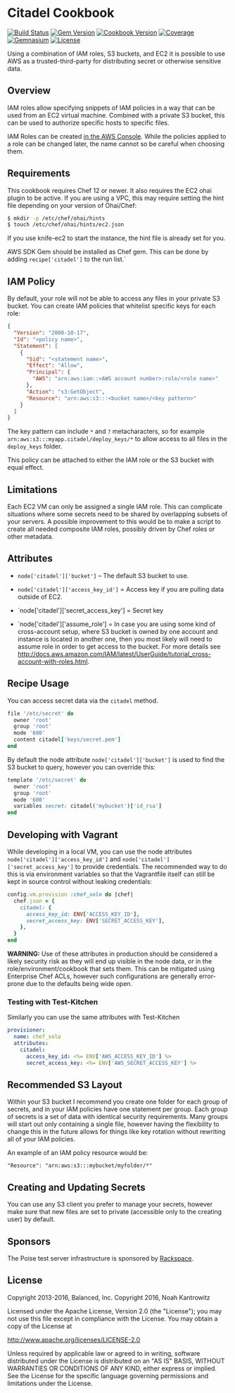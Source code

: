 # Citadel Cookbook

[![Build Status](https://img.shields.io/travis/poise/citadel.svg)](https://travis-ci.org/poise/citadel)
[![Gem Version](https://img.shields.io/gem/v/poise-citadel.svg)](https://rubygems.org/gems/poise-citadel)
[![Cookbook Version](https://img.shields.io/cookbook/v/citadel.svg)](https://supermarket.chef.io/cookbooks/citadel)
[![Coverage](https://img.shields.io/codecov/c/github/poise/citadel.svg)](https://codecov.io/github/poise/citadel)
[![Gemnasium](https://img.shields.io/gemnasium/poise/citadel.svg)](https://gemnasium.com/poise/citadel)
[![License](https://img.shields.io/badge/license-Apache_2-blue.svg)](https://www.apache.org/licenses/LICENSE-2.0)

Using a combination of IAM roles, S3 buckets, and EC2 it is possible to use AWS
as a trusted-third-party for distributing secret or otherwise sensitive data.

## Overview

IAM roles allow specifying snippets of IAM policies in a way that can be used
from an EC2 virtual machine. Combined with a private S3 bucket, this can be
used to authorize specific hosts to specific files.

IAM Roles can be created [in the AWS Console](https://console.aws.amazon.com/iam/home#roles).
While the policies applied to a role can be changed later, the name cannot so
be careful when choosing them.

## Requirements

This cookbook requires Chef 12 or newer. It also requires the EC2 ohai plugin
to be active. If you are using a VPC, this may require setting the hint file
depending on your version of Ohai/Chef:

```bash
$ mkdir -p /etc/chef/ohai/hints
$ touch /etc/chef/ohai/hints/ec2.json
```

If you use knife-ec2 to start the instance, the hint file is already set for you.

AWS SDK Gem should be installed as Chef gem. This can be done by adding
`recipe['citadel']` to the run list.`

## IAM Policy

By default, your role will not be able to access any files in your private S3
bucket. You can create IAM policies that whitelist specific keys for each role:

```json
{
  "Version": "2008-10-17",
  "Id": "<policy name>",
  "Statement": [
    {
      "Sid": "<statement name>",
      "Effect": "Allow",
      "Principal": {
        "AWS": "arn:aws:iam::<AWS account number>:role/<role name>"
      },
      "Action": "s3:GetObject",
      "Resource": "arn:aws:s3:::<bucket name>/<key pattern>"
    }
  ]
}
```

The key pattern can include `*` and `?` metacharacters, so for example
`arn:aws:s3:::myapp.citadel/deploy_keys/*` to allow access to all files in the
`deploy_keys` folder.

This policy can be attached to either the IAM role or the S3 bucket with equal
effect.

## Limitations

Each EC2 VM can only be assigned a single IAM role. This can complicate situations
where some secrets need to be shared by overlapping subsets of your servers. A
possible improvement to this would be to make a script to create all needed
composite IAM roles, possibly driven by Chef roles or other metadata.

## Attributes

* `node['citadel']['bucket']` – The default S3 bucket to use.

* `node['citadel']['access_key_id']`    = Access key if you are pulling
  data outside of EC2.
* `node['citadel']['secret_access_key'] = Secret key

* `node['citadel']['assume_role']       = In case you are using some
  kind of cross-account setup, where S3 bucket is owned by one account and
instance is located in another one, then you most likely will need to
assume role in order to get access to the bucket. For more details see
http://docs.aws.amazon.com/IAM/latest/UserGuide/tutorial_cross-account-with-roles.html.

## Recipe Usage

You can access secret data via the `citadel` method.

```ruby
file '/etc/secret' do
  owner 'root'
  group 'root'
  mode '600'
  content citadel['keys/secret.pem']
end
```

By default the node attribute `node['citadel']['bucket']` is used to find the
S3 bucket to query, however you can override this:

```ruby
template '/etc/secret' do
  owner 'root'
  group 'root'
  mode '600'
  variables secret: citadel('mybucket')['id_rsa']
end
```

## Developing with Vagrant

While developing in a local VM, you can use the node attributes
`node['citadel']['access_key_id']` and `node['citadel']['secret_access_key']`
to provide credentials. The recommended way to do this is via environment variables
so that the Vagrantfile itself can still be kept in source control without
leaking credentials:

```ruby
config.vm.provision :chef_solo do |chef|
  chef.json = {
    citadel: {
      access_key_id: ENV['ACCESS_KEY_ID'],
      secret_access_key: ENV['SECRET_ACCESS_KEY'],
    },
  }
end
```

**WARNING:** Use of these attributes in production should be considered a likely
security risk as they will end up visible in the node data, or in the role/environment/cookbook
that sets them. This can be mitigated using Enterprise Chef ACLs, however such
configurations are generally error-prone due to the defaults being wide open.

### Testing with Test-Kitchen

Similarly you can use the same attributes with Test-Kitchen

```yaml
provisioner:
  name: chef_solo
  attributes:
    citadel:
      access_key_id: <%= ENV['AWS_ACCESS_KEY_ID'] %>
      secret_access_key: <%= ENV['AWS_SECRET_ACCESS_KEY'] %>
```

## Recommended S3 Layout

Within your S3 bucket I recommend you create one folder for each group of
secrets, and in your IAM policies have one statement per group. Each group of
secrets is a set of data with identical security requirements. Many groups will
start out only containing a single file, however having the flexibility to
change this in the future allows for things like key rotation without rewriting
all of your IAM policies.

An example of an IAM policy resource would be:

```
"Resource": "arn:aws:s3:::mybucket/myfolder/*"
```

## Creating and Updating Secrets

You can use any S3 client you prefer to manage your secrets, however make sure
that new files are set to private (accessible only to the creating user) by
default.

## Sponsors

The Poise test server infrastructure is sponsored by [Rackspace](https://rackspace.com/).

## License

Copyright 2013-2016, Balanced, Inc.
Copyright 2016, Noah Kantrowitz

Licensed under the Apache License, Version 2.0 (the "License");
you may not use this file except in compliance with the License.
You may obtain a copy of the License at

http://www.apache.org/licenses/LICENSE-2.0

Unless required by applicable law or agreed to in writing, software
distributed under the License is distributed on an "AS IS" BASIS,
WITHOUT WARRANTIES OR CONDITIONS OF ANY KIND, either express or implied.
See the License for the specific language governing permissions and
limitations under the License.
